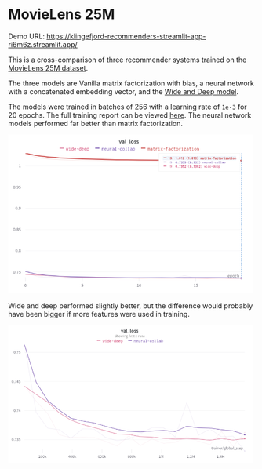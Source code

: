 # MovieLens 25M

Demo URL: https://klingefjord-recommenders-streamlit-app-ri6m6z.streamlit.app/

This is a cross-comparison of three recommender systems trained on the [MovieLens 25M dataset](https://grouplens.org/datasets/movielens/25m/).

The three models are Vanilla matrix factorization with bias, a neural network with a concatenated embedding vector, and the [Wide and Deep model](https://arxiv.org/abs/1606.07792). 

The models were trained in batches of 256 with a learning rate of `1e-3` for 20 epochs. The full training report can be viewed [here](https://wandb.ai/klingefjord/ml-25m/reports/MovieLens-25M--VmlldzoyOTgwMTUw?accessToken=czyqikd9e32a9f5omtfec8z44le7g3mwa3462c0wyumbxyh3sk1s809vfxqynjga). The neural network models performed far better than matrix factorization. 

<img alt="Validation loss" src="./val_loss_all.png" width="500" />

Wide and deep performed slightly better, but the difference would probably have been bigger if more features were used in training.

<img alt="Comparison between the wide and deep and neural collab models" src="./val_loss.png" width="500" />


